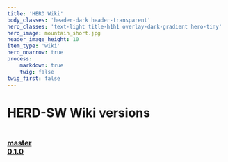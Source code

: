 ```yaml
---
title: 'HERD Wiki'
body_classes: 'header-dark header-transparent'
hero_classes: 'text-light title-h1h1 overlay-dark-gradient hero-tiny'
hero_image: mountain_short.jpg
header_image_height: 10
item_type: 'wiki'
hero_noarrow: true
process:
    markdown: true
    twig: false
twig_first: false
---
```



# HERD-SW Wiki versions

<h3>
<br><a href="wiki/vmaster"><i class="fa fa-code-fork" aria-hidden="true"></i> master</a>
<br><a href="wiki/v0.1.0"><i class="fa fa-tag" aria-hidden="true"></i> 0.1.0</a>
</h3>
